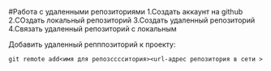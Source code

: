 ﻿#Работа  с удаленными репозиториями
1.Создать аккаунт на github
2.СОздать локальный  репозиторий
3.Создать удаленный репозиторий
4.Связать удаленный репозиторий с локальным

Добавить удаленный репппозиторий к проекту:
```
git remote add<имя для репозсссситория><url-адрес репозитория в сети >
```
